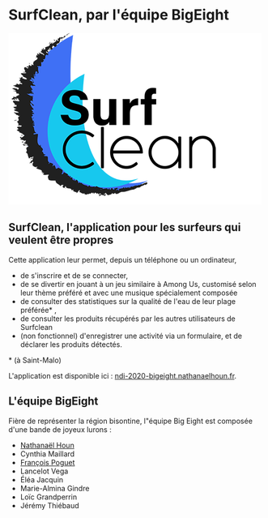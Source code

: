 # SurfClean, par l'équipe BigEight

![surfCleanLogo](public/images/surfCleanLogo.png)

## SurfClean, l'application pour les surfeurs qui veulent être propres

Cette application leur permet, depuis un téléphone ou un ordinateur,

- de s'inscrire et de se connecter,
- de se divertir en jouant à un jeu similaire à Among Us, customisé selon leur thème préféré et avec une musique spécialement composée
- de consulter des statistiques sur la qualité de l'eau de leur plage préférée\* ,
- de consulter les produits récupérés par les autres utilisateurs de Surfclean
- (non fonctionnel) d'enregistrer une activité via un formulaire, et de déclarer les produits détectés.

\* (à Saint-Malo)

L'application est disponible ici : [ndi-2020-bigeight.nathanaelhoun.fr](https://ndi-2020-bigeight.nathanaelhoun.fr).

## L'équipe BigEight

Fière de représenter la région bisontine, l"équipe Big Eight est composée d'une bande de joyeux lurons :

- [Nathanaël Houn](https://nathanaelhoun.fr)
- Cynthia Maillard
- [François Poguet](https://francois.poguet.com)
- Lancelot Vega
- Éléa Jacquin
- Marie-Almina Gindre
- Loïc Grandperrin
- Jérémy Thiébaud
